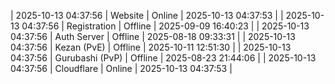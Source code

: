 | 2025-10-13 04:37:56 | Website | Online | 2025-10-13 04:37:53 |
| 2025-10-13 04:37:56 | Registration | Offline | 2025-09-09 16:40:23 |
| 2025-10-13 04:37:56 | Auth Server | Offline | 2025-08-18 09:33:31 |
| 2025-10-13 04:37:56 | Kezan (PvE) | Offline | 2025-10-11 12:51:30 |
| 2025-10-13 04:37:56 | Gurubashi (PvP) | Offline | 2025-08-23 21:44:06 |
| 2025-10-13 04:37:56 | Cloudflare | Online | 2025-10-13 04:37:53 |
